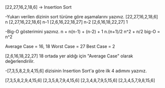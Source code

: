 [22,27,16,2,18,6] -> Insertion Sort

-Yukarı verilen dizinin sort türüne göre aşamalarını yazınız.
[22,27,16,2,18,6]   n
[2,27,16,22,18,6]   n-1
[2,6,16,22,18,27]   n-2
[2,6,16,18,22,27]   1


-Big-O gösterimini yazınız.
n + n(n-1) + (n-2) + 1
n.(n+1)/2 <!-- 1'den n'e kadar olan sayıların toplamı kadardır -->
n^2 + n/2
big-O = n^2

Average Case = 16, 18
Worst Case = 27
Best Case = 2

[2,6,16,18,22,27]
18 ortada yer aldığı için "Average Case" olarak değerlendirilir.


-[7,3,5,8,2,9,4,15,6] dizisinin Insertion Sort'a göre ilk 4 adımını yazınız.

[7,3,5,8,2,9,4,15,6]
[2,3,5,8,7,9,4,15,6]
[2,3,4,8,7,9,5,15,6]
[2,3,4,5,7,9,8,15,6]
